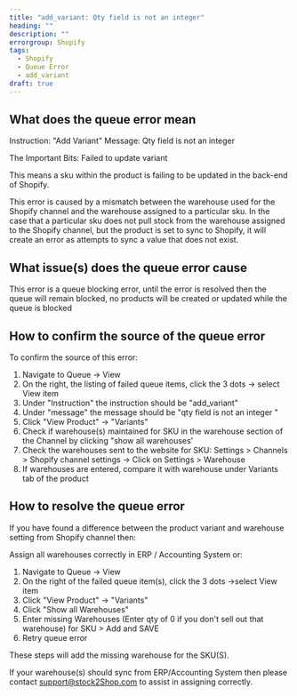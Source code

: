 ```yaml
---
title: "add_variant: Qty field is not an integer"
heading: ""
description: ""
errorgroup: Shopify 
tags: 
  - Shopify
  - Queue Error
  - add_variant
draft: true
---
```

  
## What does the queue error mean

Instruction: "Add Variant"
Message: Qty field is not an integer

The Important Bits: Failed to update variant

This means a sku within the product is failing to be updated in the back-end of Shopify.

This error is caused by a mismatch between the warehouse used for the Shopify channel and the warehouse assigned to a particular sku. In the case that a particular sku does not pull stock from the warehouse assigned to the Shopify channel, but the product is set to sync to Shopify, it will create an error as attempts to sync a value that does not  exist.

## What issue(s) does the queue error cause

This error is a queue blocking error, until the error is resolved then the queue will remain blocked, no products will be created or updated while the queue is blocked 

## How to confirm the source of the queue error

To confirm the source of this error: 

1. Navigate to Queue → View
2. On the right, the listing of failed queue items, click the 3 dots → select View item
3. Under "Instruction" the instruction should be "add_variant"
4. Under "message" the message should be "qty field is not an integer "
5. Click "View Product" → "Variants"
6. Check if warehouse(s) maintained for SKU in the warehouse section of the Channel by clicking "show all warehouses'
7. Check the warehouses sent to the website for SKU: Settings > Channels > Shopify channel settings → Click on Settings > Warehouse
8. If warehouses are entered, compare it with warehouse under Variants tab of the product

## How to resolve the queue error

If you have found a difference between the product variant and warehouse setting from Shopify channel then:

Assign all warehouses correctly in ERP / Accounting System or:

1. Navigate to Queue → View
2. On the right of the failed queue item(s), click the 3 dots →select View item
3. Click "View Product" → "Variants"
4. Click "Show all Warehouses" 
5. Enter missing Warehouses (Enter qty of 0 if you don't sell out that warehouse) for SKU  > Add and SAVE
6. Retry queue error

These steps will add the missing warehouse for the SKU(S). 

If your warehouse(s) should sync from ERP/Accounting System then please contact support@stock2Shop.com to assist in assigning correctly.

